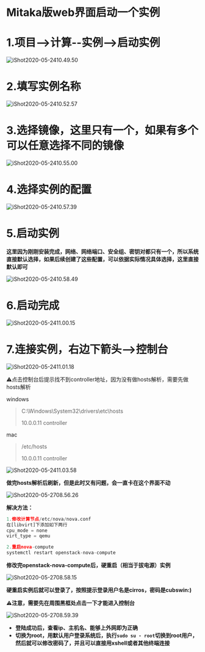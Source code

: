 # Mitaka版web界面启动一个实例

# 1.项目-->计算--实例-->启动实例

![iShot2020-05-2410.49.50](https://gitee.com/pptfz/picgo-images/raw/master/img/iShot2020-05-2410.52.57.png)



# 2.填写实例名称

![iShot2020-05-2410.52.57](https://gitee.com/pptfz/picgo-images/raw/master/img/iShot2020-05-2410.58.49.png)



# 3.选择镜像，这里只有一个，如果有多个可以任意选择不同的镜像

![iShot2020-05-2410.55.00](https://gitee.com/pptfz/picgo-images/raw/master/img/iShot2020-05-2410.57.39.png)



# 4.选择实例的配置

![iShot2020-05-2410.57.39](https://gitee.com/pptfz/picgo-images/raw/master/img/iShot2020-05-2410.55.00.png)



# 5.启动实例

**这里因为刚刚安装完成，网络、网络端口、安全组、密钥对都只有一个，所以系统直接默认选择，如果后续创建了这些配置，可以依据实际情况具体选择，这里直接默认即可**

![iShot2020-05-2410.58.49](https://gitee.com/pptfz/picgo-images/raw/master/img/iShot2020-05-2410.49.50.png)



# 6.启动完成

![iShot2020-05-2411.00.15](https://gitee.com/pptfz/picgo-images/raw/master/img/iShot2020-05-2411.00.15.png)



# 7.连接实例，右边下箭头-->控制台

![iShot2020-05-2411.01.18](https://gitee.com/pptfz/picgo-images/raw/master/img/iShot2020-05-2411.03.58.png)



⚠️点击控制台后提示找不到controller地址，因为没有做hosts解析，需要先做hosts解析

windows

> C:\Windows\System32\drivers\etc\hosts
>
> 10.0.0.11 controller



mac

> /etc/hosts
>
> 10.0.0.11 controller



![iShot2020-05-2411.03.58](https://gitee.com/pptfz/picgo-images/raw/master/img/iShot2020-05-2708.58.15.png)



**做完hosts解析后刷新，但是此时又有问题，会一直卡在这个界面不动**

![iShot2020-05-2708.56.26](https://gitee.com/pptfz/picgo-images/raw/master/img/iShot2020-05-2708.56.26.png)



**解决方法：**

```python
1.修改计算节点/etc/nova/nova.conf
在[libvirt]下添加如下两行
cpu_mode = none
virt_type = qemu

2.重启nova-compute
systemctl restart openstack-nova-compute


```



**修改完openstack-nova-compute后，硬重启（相当于拔电源）实例**

![iShot2020-05-2708.58.15](https://gitee.com/pptfz/picgo-images/raw/master/img/iShot2020-05-2411.01.18.png)



**硬重启实例后就可以登录了，按照提示登录用户名是cirros，密码是cubswin:)**

**⚠️注意，需要先在周围黑框处点击一下才能进入控制台**

![iShot2020-05-2708.59.39](https://gitee.com/pptfz/picgo-images/raw/master/img/iShot2020-05-2708.59.39.png)



- **登陆成功后，查看ip、主机名、能够上外网即为正确**
- **切换为root，用默认用户登录系统后，执行``sudo su - root``切换到root用户，然后就可以修改密码了，并且可以直接用xshell或者其他终端连接**

